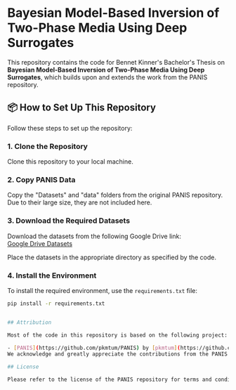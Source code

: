 # Bayesian Model-Based Inversion of Two-Phase Media Using Deep Surrogates

This repository contains the code for Bennet Kinner's Bachelor's Thesis on **Bayesian Model-Based Inversion of Two-Phase Media Using Deep Surrogates**, which builds upon and extends the work from the PANIS repository.

## 📦 How to Set Up This Repository

Follow these steps to set up the repository:

### 1. Clone the Repository
Clone this repository to your local machine.

### 2. Copy PANIS Data
Copy the "Datasets" and "data" folders from the original PANIS repository. Due to their large size, they are not included here.

### 3. Download the Required Datasets
Download the datasets from the following Google Drive link:  
[Google Drive Datasets](https://drive.google.com/drive/folders/1vWrG3DzyMtUfGTtWiNwYlheSqqDhYaCv?usp=sharing)

Place the datasets in the appropriate directory as specified by the code.

### 4. Install the Environment
To install the required environment, use the `requirements.txt` file:  
```bash
pip install -r requirements.txt


## Attribution

Most of the code in this repository is based on the following project:

- [PANIS](https://github.com/pkmtum/PANIS) by [pkmtum](https://github.com/pkmtum)
We acknowledge and greatly appreciate the contributions from the PANIS project.

## License

Please refer to the license of the PANIS repository for terms and conditions that may apply


